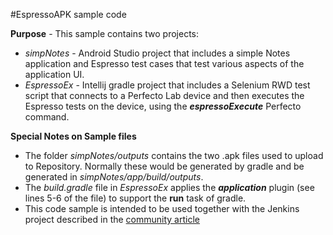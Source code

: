 #EspressoAPK sample code

**Purpose** - This sample contains two projects:
- _simpNotes_ - Android Studio project that includes a simple Notes application and Espresso test cases that test various aspects of the application UI.
- _EspressoEx_ - Intellij gradle project that includes a Selenium RWD test script that connects to a Perfecto Lab device and then executes the Espresso tests on the device, using the **_espressoExecute_** Perfecto command.

**Special Notes on Sample files**

+ The folder _simpNotes/outputs_ contains the two .apk files used to upload to Repository. Normally these would be generated by gradle and be generated in _simpNotes/app/build/outputs_.
+ The _build.gradle_ file in _EspressoEx_ applies the **_application_** plugin (see lines 5-6 of the file) to support the **run** task of gradle.
+ This code sample is intended to be used together with the Jenkins project described in the [community article](https://community.perfectomobile.com/groups/30292/posts/1254777)
